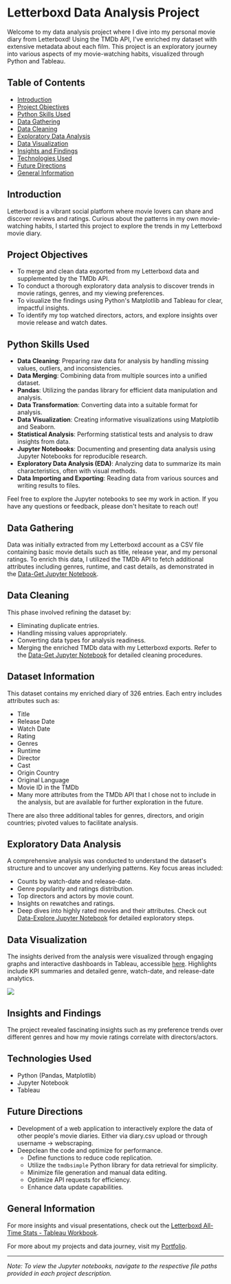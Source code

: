 # Letterboxd Data Analysis Project

Welcome to my data analysis project where I dive into my personal movie diary from Letterboxd! Using the TMDb API, I've enriched my dataset with extensive metadata about each film. This project is an exploratory journey into various aspects of my movie-watching habits, visualized through Python and Tableau.

## Table of Contents

- [Introduction](#introduction)
- [Project Objectives](#project-objectives)
- [Python Skills Used](#python-skills-used)
- [Data Gathering](#data-gathering)
- [Data Cleaning](#data-cleaning)
- [Exploratory Data Analysis](#exploratory-data-analysis)
- [Data Visualization](#data-visualization)
- [Insights and Findings](#insights-and-findings)
- [Technologies Used](#technologies-used)
- [Future Directions](#future-directions)
- [General Information](#general-information)

## Introduction

Letterboxd is a vibrant social platform where movie lovers can share and discover reviews and ratings. Curious about the patterns in my own movie-watching habits, I started this project to explore the trends in my Letterboxd movie diary.

## Project Objectives

- To merge and clean data exported from my Letterboxd data and supplemented by the TMDb API.
- To conduct a thorough exploratory data analysis to discover trends in movie ratings, genres, and my viewing preferences.
- To visualize the findings using Python's Matplotlib and Tableau for clear, impactful insights.
- To identify my top watched directors, actors, and explore insights over movie release and watch dates.

## Python Skills Used
- **Data Cleaning**: Preparing raw data for analysis by handling missing values, outliers, and inconsistencies.
- **Data Merging**: Combining data from multiple sources into a unified dataset.
- **Pandas**: Utilizing the pandas library for efficient data manipulation and analysis.
- **Data Transformation**: Converting data into a suitable format for analysis.
- **Data Visualization**: Creating informative visualizations using Matplotlib and Seaborn.
- **Statistical Analysis**: Performing statistical tests and analysis to draw insights from data.
- **Jupyter Notebooks**: Documenting and presenting data analysis using Jupyter Notebooks for reproducible research.
- **Exploratory Data Analysis (EDA)**: Analyzing data to summarize its main characteristics, often with visual methods.
- **Data Importing and Exporting**: Reading data from various sources and writing results to files.

Feel free to explore the Jupyter notebooks to see my work in action. If you have any questions or feedback, please don't hesitate to reach out!

## Data Gathering

Data was initially extracted from my Letterboxd account as a CSV file containing basic movie details such as title, release year, and my personal ratings. To enrich this data, I utilized the TMDb API to fetch additional attributes including genres, runtime, and cast details, as demonstrated in the [Data-Get Jupyter Notebook](consolidate_data.ipynb).

## Data Cleaning

This phase involved refining the dataset by:
- Eliminating duplicate entries.
- Handling missing values appropriately.
- Converting data types for analysis readiness.
- Merging the enriched TMDb data with my Letterboxd exports.
Refer to the [Data-Get Jupyter Notebook](consolidate_data.ipynb) for detailed cleaning procedures.

## Dataset Information
This dataset contains my enriched diary of 326 entries. Each entry includes attributes such as:
- Title
- Release Date
- Watch Date
- Rating
- Genres
- Runtime
- Director
- Cast
- Origin Country
- Original Language
- Movie ID in the TMDb
- Many more attributes from the TMDb API that I chose not to include in the analysis, but are available for further exploration in the future.

There are also three additional tables for genres, directors, and origin countries; pivoted values to facilitate analysis.


## Exploratory Data Analysis

A comprehensive analysis was conducted to understand the dataset's structure and to uncover any underlying patterns. Key focus areas included:
- Counts by watch-date and release-date.
- Genre popularity and ratings distribution.
- Top directors and actors by movie count.
- Insights on rewatches and ratings.
- Deep dives into highly rated movies and their attributes.
Check out [Data-Explore Jupyter Notebook](EDA.working_data.ipynb) for detailed exploratory steps.

## Data Visualization

The insights derived from the analysis were visualized through engaging graphs and interactive dashboards in Tableau, accessible [here](https://public.tableau.com/views/LetterboxdAll-TimeStats/Summary). Highlights include KPI summaries and detailed genre, watch-date, and release-date analytics.

<div class='tableauPlaceholder' id='viz1718287424225' style='position: relative'><noscript><a href='https:&#47;&#47;letterboxd.com&#47;riuz&#47;stats&#47;'><img alt=' ' src='https:&#47;&#47;public.tableau.com&#47;static&#47;images&#47;Le&#47;LetterboxdAll-TimeStats&#47;Summary&#47;1_rss.png' style='border: none' /></a></noscript><object class='tableauViz'  style='display:none;'><param name='host_url' value='https%3A%2F%2Fpublic.tableau.com%2F' /> <param name='embed_code_version' value='3' /> <param name='site_root' value='' /><param name='name' value='LetterboxdAll-TimeStats&#47;Summary' /><param name='tabs' value='yes' /><param name='toolbar' value='yes' /><param name='static_image' value='https:&#47;&#47;public.tableau.com&#47;static&#47;images&#47;Le&#47;LetterboxdAll-TimeStats&#47;Summary&#47;1.png' /> <param name='animate_transition' value='yes' /><param name='display_static_image' value='yes' /><param name='display_spinner' value='yes' /><param name='display_overlay' value='yes' /><param name='display_count' value='yes' /></object></div>

## Insights and Findings

The project revealed fascinating insights such as my preference trends over different genres and how my movie ratings correlate with directors/actors.

## Technologies Used

- Python (Pandas, Matplotlib)
- Jupyter Notebook
- Tableau

## Future Directions

- Development of a web application to interactively explore the data of other people's movie diaries. Either via diary.csv upload or through username → webscraping.
- Deepclean the code and optimize for performance.
	- Define functions to reduce code replication.
	- Utilize the `tmdbsimple` Python library for data retrieval for simplicity.
	- Minimize file generation and manual data editing.
	- Optimize API requests for efficiency.
	- Enhance data update capabilities.

## General Information

For more insights and visual presentations, check out the [Letterboxd All-Time Stats - Tableau Workbook](https://public.tableau.com/views/LetterboxdAll-TimeStats/Summary).

For more about my projects and data journey, visit my [Portfolio](https://www.notion.so/ruizdelcarmen/Ruiz-del-Carmen-Data-Portfolio-e725748d0e0546c386be6c6c7dc49099).

---

*Note: To view the Jupyter notebooks, navigate to the respective file paths provided in each project description.*
